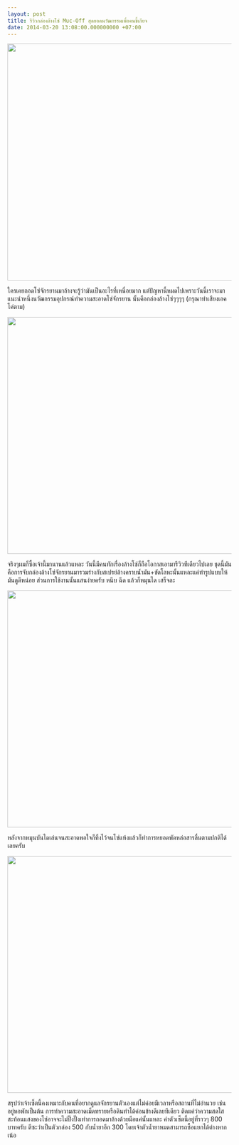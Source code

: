 ```yaml
---
layout: post
title: รีวิวกล่องล้างโซ่ Muc-Off สุดยอดนวัฒกรรมเพื่อคนขี้เกียจ
date: 2014-03-20 13:08:00.000000000 +07:00
---
```

<img class="alignnone" alt="" src="http://farm4.staticflickr.com/3696/9874460445_e26f9b0ec2_c.jpg" width="800" height="531" />

ใครเคยถอดโซ่จักรยานมาล้างจะรู้ว่ามันเป็นอะไรที่เหนื่อยมาก แต่ปัญหานี้หมดไปเพราะวันนี้เราจะมาแนะนำหนึ่งนวัฒกรรมอุปกรณ์ทำความสะอาดโซ่จักรยาน นั้นคือกล่องล้างโซ่ๆๆๆๆ (กรุณาทำเสียงเอคโค่ตาม)

<img alt="" src="http://farm4.staticflickr.com/3726/9874478226_fbc78c3350_c.jpg" width="800" height="531" />

จริงๆผมก็ซื้อเจ้านี้มานานแล้วแหละ วันนี้มีคนทักเรื่องล้างโซ่ก็ถือโอกาสเอามารีวิวทีเดียวไปเลย ชุดนี้มันคือการจับกล่องล้างโซ่จักรยานมารวมร่างกับสเปรย์ล้างคราบน้ำมัน+ขัดโลหะนั้นแหละแค่ทำรูปแบบให้มันดูดีหน่อย ส่วนการใช้งานนั้นแสนง่ายครับ หนีบ ฉีด แล้วก็หมุนได เสร็จละ

<img class="alignnone" alt="" src="http://farm4.staticflickr.com/3666/9874588303_57e1d91cdf_c.jpg" width="800" height="531" />

หลังจากหมุนบันไดเล่นจนสะอาดพอใจก็ทิ้งไว้จนโซ่แห้งแล้วก็ทำการหยอดพัดหล่อสารลื่นตามปกติได้เลยครับ

<img class="alignnone" alt="" src="http://farm3.staticflickr.com/2830/9874676756_d51475050a_c.jpg" width="800" height="531" />

สรุปว่าเจ้าเซ็ตนี้คงเหมาะกับคนที่อยากดูแลจักรยานตัวเองแต่ไม่ค่อยมีเวลาหรือสถานที่ไม่อำนวย เช่น อยู่หอพักเป็นต้น การทำความสะอาดเม็ดทรายหรือดินทำได้ค่อนข้างดีเลยทีเดียว ติดแค่ว่าความสดใส สะท้อนแสงของโซ่อาจจะไม่ปิ๊งปั๊งเท่าการถอดมาล้างด้วยมือแค่นั้นแหละ ค่าตัวเซ็ตนี้อยู่ที่ราวๆ 800 บาทครับ ตีซะว่าเป็นตัวกล่อง 500 กับน้ำยาอีก 300 โดยเจ้าตัวน้ำยาหมดสามารถซื้อแยกได้ต่างหากเน้อ
